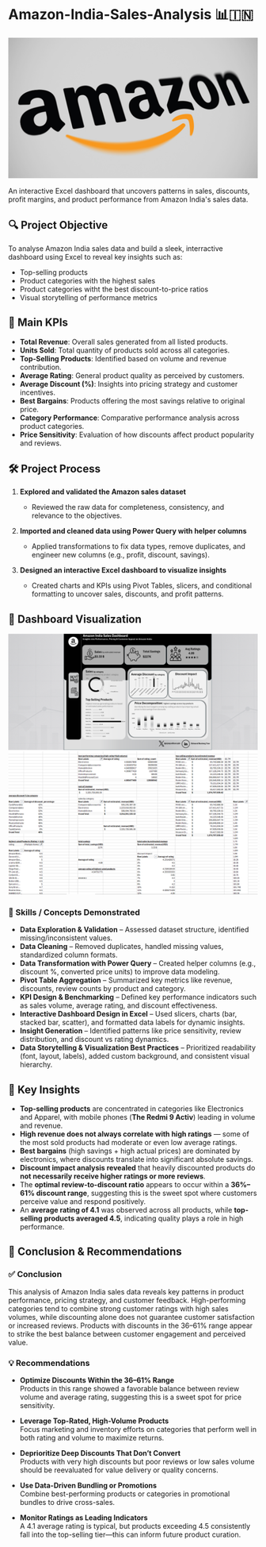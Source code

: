 # Amazon-India-Sales-Analysis 📊🇮🇳

![amazon](https://github.com/0zyMandias007/Amazon-India-Sales-Analysis/blob/main/Dashboard/amazon1.jpg)

An interactive Excel dashboard that uncovers patterns in sales, discounts, profit margins, and product performance from Amazon India's sales data.


## 🔍 Project Objective

To analyse Amazon India sales data and build a sleek, interractive dashboard using Excel to reveal key insights such as:
- Top-selling products
- Product categories with the highest sales
- Product categories witht the best discount-to-price ratios
- Visual storytelling of performance metrics


## 🧮 Main KPIs

- **Total Revenue**: Overall sales generated from all listed products.
- **Units Sold**: Total quantity of products sold across all categories.
- **Top-Selling Products**: Identified based on volume and revenue contribution.
- **Average Rating**: General product quality as perceived by customers.
- **Average Discount (%)**: Insights into pricing strategy and customer incentives.
- **Best Bargains**: Products offering the most savings relative to original price.
- **Category Performance**: Comparative performance analysis across product categories.
- **Price Sensitivity**: Evaluation of how discounts affect product popularity and reviews.


## 🛠️ Project Process

1. **Explored and validated the Amazon sales dataset**  
   - Reviewed the raw data for completeness, consistency, and relevance to the objectives.

2. **Imported and cleaned data using Power Query with helper columns**  
   - Applied transformations to fix data types, remove duplicates, and engineer new columns (e.g., profit, discount, savings).

3. **Designed an interactive Excel dashboard to visualize insights**  
   - Created charts and KPIs using Pivot Tables, slicers, and conditional formatting to uncover sales, discounts, and profit patterns.


## 📸 Dashboard Visualization

![Dashboard Screenshot](https://github.com/0zyMandias007/Amazon-India-Sales-Analysis/blob/main/Dashboard/amazon%20sales%20dashboard.png)
![Dashboard Screenshot](https://github.com/0zyMandias007/Amazon-India-Sales-Analysis/blob/main/Dashboard/amazon%20sales%20calculations.png)


### 🚀 Skills / Concepts Demonstrated

- **Data Exploration & Validation** – Assessed dataset structure, identified missing/inconsistent values.
- **Data Cleaning** – Removed duplicates, handled missing values, standardized column formats.
- **Data Transformation with Power Query** – Created helper columns (e.g., discount %, converted price units) to improve data modeling.
- **Pivot Table Aggregation** – Summarized key metrics like revenue, discounts, review counts by product and category.
- **KPI Design & Benchmarking** – Defined key performance indicators such as sales volume, average rating, and discount effectiveness.
- **Interactive Dashboard Design in Excel** – Used slicers, charts (bar, stacked bar, scatter), and formatted data labels for dynamic insights.
- **Insight Generation** – Identified patterns like price sensitivity, review distribution, and discount vs rating dynamics.
- **Data Storytelling & Visualization Best Practices** – Prioritized readability (font, layout, labels), added custom background, and consistent visual hierarchy.


## 🧠 Key Insights
- **Top-selling products** are concentrated in categories like Electronics and Apparel, with mobile phones (**The Redmi 9 Activ**) leading in volume and revenue.
- **High revenue does not always correlate with high ratings** — some of the most sold products had moderate or even low average ratings.
- **Best bargains** (high savings + high actual prices) are dominated by electronics, where discounts translate into significant absolute savings.
- **Discount impact analysis revealed** that heavily discounted products do **not necessarily receive higher ratings or more reviews**.
- The **optimal review-to-discount ratio** appears to occur within a **36%–61% discount range**, suggesting this is the sweet spot where customers perceive value and respond positively.
- An **average rating of 4.1** was observed across all products, while **top-selling products averaged 4.5**, indicating quality plays a role in high performance.


## 📌 Conclusion & Recommendations

### ✅ Conclusion
This analysis of Amazon India sales data reveals key patterns in product performance, pricing strategy, and customer feedback. High-performing categories tend to combine strong customer ratings with high sales volumes, while discounting alone does not guarantee customer satisfaction or increased reviews. Products with discounts in the 36–61% range appear to strike the best balance between customer engagement and perceived value.

### 💡 Recommendations
- **Optimize Discounts Within the 36–61% Range**  
  Products in this range showed a favorable balance between review volume and average rating, suggesting this is a sweet spot for price sensitivity.

- **Leverage Top-Rated, High-Volume Products**  
  Focus marketing and inventory efforts on categories that perform well in both rating and volume to maximize returns.

- **Deprioritize Deep Discounts That Don’t Convert**  
  Products with very high discounts but poor reviews or low sales volume should be reevaluated for value delivery or quality concerns.

- **Use Data-Driven Bundling or Promotions**  
  Combine best-performing products or categories in promotional bundles to drive cross-sales.

- **Monitor Ratings as Leading Indicators**  
  A 4.1 average rating is typical, but products exceeding 4.5 consistently fall into the top-selling tier—this can inform future product curation.

